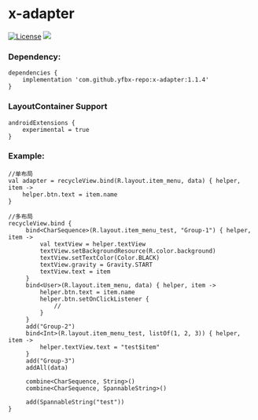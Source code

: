 # x-adapter

[![License](https://img.shields.io/badge/license-Apache%202-4EB1BA.svg)](https://www.apache.org/licenses/LICENSE-2.0.html)
[![](https://img.shields.io/badge/release-1.1.4-blue.svg)](https://github.com/yfbx-repo/x-adapter/releases)

### Dependency:
```
dependencies {
    implementation 'com.github.yfbx-repo:x-adapter:1.1.4'
}
```

### LayoutContainer Support
```
androidExtensions {
    experimental = true
}
```

### Example:

```
//单布局
val adapter = recycleView.bind(R.layout.item_menu, data) { helper, item ->
    helper.btn.text = item.name
}

//多布局
recycleView.bind {
     bind<CharSequence>(R.layout.item_menu_test, "Group-1") { helper, item ->
         val textView = helper.textView
         textView.setBackgroundResource(R.color.background)
         textView.setTextColor(Color.BLACK)
         textView.gravity = Gravity.START
         textView.text = item
     }
     bind<User>(R.layout.item_menu, data) { helper, item ->
         helper.btn.text = item.name
         helper.btn.setOnClickListener {
             //
         }
     }
     add("Group-2")
     bind<Int>(R.layout.item_menu_test, listOf(1, 2, 3)) { helper, item ->
         helper.textView.text = "test$item"
     }
     add("Group-3")
     addAll(data)

     combine<CharSequence, String>()
     combine<CharSequence, SpannableString>()

     add(SpannableString("test"))
}
```
